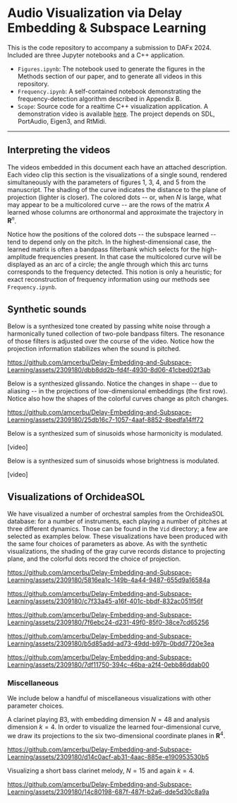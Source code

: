 # Audio Visualization via Delay Embedding & Subspace Learning

This is the code repository to accompany a submission to DAFx 2024. Included are three Jupyter notebooks and a C++ application.

- `Figures.ipynb`: The notebook used to generate the figures in the Methods section of our paper, and to generate all videos in this repository.
- `Frequency.ipynb`: A self-contained notebook demonstrating the frequency-detection algorithm described in Appendix B.
- `Scope`: Source code for a realtime C++ visualization application. A demonstration video is available [here](https://youtu.be/Sl570aeDftM). The project depends on SDL, PortAudio, Eigen3, and RtMidi. 

--- 

## Interpreting the videos

The videos embedded in this document each have an attached description. Each video clip this section is the visualizations of a single sound,
rendered simultaneously with the parameters of figures 1, 3, 4, and 5 from the manuscript. The shading of the curve indicates the distance to the
plane of projection (lighter is closer). The colored dots -- or, when $N$ is large, what may appear to be a multicolored curve -- are the rows of the
matrix $A$ learned whose columns are orthonormal and approximate the trajectory in $\mathbf R^n$. 

Notice how the positions of the colored dots -- the subspace learned -- tend to depend only on the pitch. In the highest-dimensional case, the learned
matrix is often a bandpass filterbank which selects for the high-amplitude frequencies present. In that case the multicolored curve will be displayed as an
arc of a circle; the angle through which this arc turns corresponds to the frequency detected. This notion is only a heuristic; for exact reconstruction 
of frequency information using our methods see `Frequency.ipynb`.

## Synthetic sounds

Below is a synthesized tone created by passing white noise through a harmonically tuned collection of two-pole bandpass filters. The resonance of those filters
is adjusted over the course of the video. Notice how the projection information stabilizes when the sound is pitched. 

https://github.com/amcerbu/Delay-Embedding-and-Subspace-Learning/assets/2309180/dbb8dd2b-fd4f-4930-8d06-41cbed02f3ab

Below is a synthesized glissando. Notice the changes in shape -- due to aliasing -- in the projections of low-dimensional embeddings (the first row). Notice also
how the shapes of the colorful curves change as pitch changes.

https://github.com/amcerbu/Delay-Embedding-and-Subspace-Learning/assets/2309180/25db16c7-1057-4aaf-8852-8bedfa14ff72

Below is a synthesized sum of sinusoids whose harmonicity is modulated. 

[video]

Below is a synthesized sum of sinusoids whose brightness is modulated. 

[video]


## Visualizations of OrchideaSOL

We have visualized a number of orchestral samples from the OrchideaSOL database: for a number of instruments, each playing a number of pitches at three different dynamics.
Those can be found in the `Vid` directory; a few are selected as examples below. These visualizations have been produced with the same four choices of parameters as above. As with the synthetic visualizations, the
shading of the gray curve records distance to projecting plane, and the colorful dots record the choice of projection. 



https://github.com/amcerbu/Delay-Embedding-and-Subspace-Learning/assets/2309180/5816ea1c-149b-4a44-9487-655d9a16584a


https://github.com/amcerbu/Delay-Embedding-and-Subspace-Learning/assets/2309180/c7f33a45-a16f-401c-bbdf-832ac051f56f


https://github.com/amcerbu/Delay-Embedding-and-Subspace-Learning/assets/2309180/7f6ebc24-d231-49f0-85f0-38ce7cd65256


https://github.com/amcerbu/Delay-Embedding-and-Subspace-Learning/assets/2309180/b5d85add-ad73-49dd-b97b-0bdd7720e3ea


https://github.com/amcerbu/Delay-Embedding-and-Subspace-Learning/assets/2309180/7df11750-394c-46ba-a2f4-0ebb86ddab00




### Miscellaneous

We include below a handful of miscellaneous visualizations with other parameter choices. 


A clarinet playing $B3$, with embedding dimension $N = 48$ and analysis dimension $k = 4$. In order to visualize the learned four-dimensional curve, we 
draw its projections to the six two-dimensional coordinate planes in $\mathbf R^4$. 

https://github.com/amcerbu/Delay-Embedding-and-Subspace-Learning/assets/2309180/d14c0acf-ab31-4aac-885e-e190953530b5

<!---
https://github.com/amcerbu/Delay-Embedding-and-Subspace-Learning/assets/2309180/c0b11fe9-2ae5-4808-946f-d3528e631e76

https://github.com/amcerbu/Delay-Embedding-and-Subspace-Learning/assets/2309180/bb948c32-0fda-47d5-b76e-9cd5a9722ce5

https://github.com/amcerbu/Delay-Embedding-and-Subspace-Learning/assets/2309180/08e00f3c-cf22-4bf5-8cb1-84c9c89582f8

A cello playing $B3$, mezzo-forte. The embedding dimension is $N = 23$ and projection dimension $k = 2$. Note the tracking of the colored curve with the vibrato pitch (the colorful curve records the rows of $A$, 
the matrix whose columns span the $2$-dimensional subspace of best fit in $\mathbf R^{23}$). 

https://github.com/amcerbu/Delay-Embedding-and-Subspace-Learning/assets/2309180/8a219a0b-33cb-4cfd-ad05-410b2bc5ca5c


Visualizing a synthetic waveform that becomes brighter (approaching a sawtooth wave), then darker: embedding dimension $N = 48$ and projection dimension $k = 4$ (as with the clarinet example
above, in order to display the four-dimensional curve we display its projection to the six coordinate planes in $\mathbf R^4$). 

https://github.com/amcerbu/Delay-Embedding-and-Subspace-Learning/assets/2309180/8583e43c-3b56-4e06-94e1-7a4f336de471

Visualizing a synthetic waveform made by stacking prime harmonics, each with an independent decay parameter. Here again $N = 48$ and $k = 4$. 

https://github.com/amcerbu/Delay-Embedding-and-Subspace-Learning/assets/2309180/44ef5f3e-2582-4f12-9eac-07fa0e071f9a
--->

Visualizing a short bass clarinet melody, $N = 15$ and again $k = 4$. 

https://github.com/amcerbu/Delay-Embedding-and-Subspace-Learning/assets/2309180/14c80198-687f-487f-b2a6-dde5d30c8a9a

